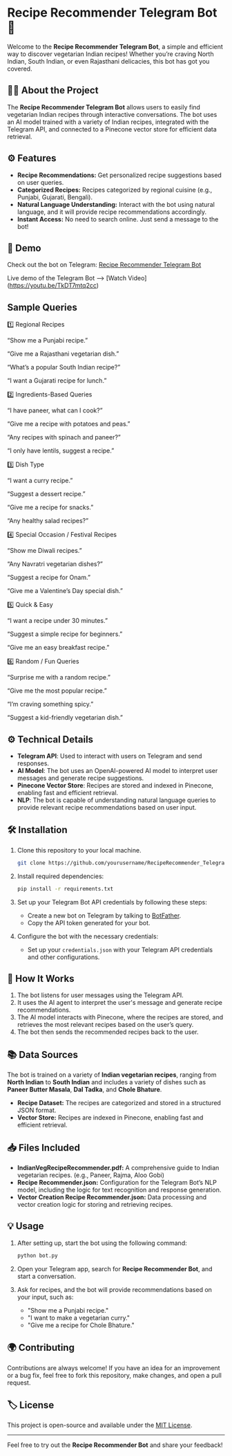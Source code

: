 
# Recipe Recommender Telegram Bot 🍲

Welcome to the **Recipe Recommender Telegram Bot**, a simple and efficient way to discover vegetarian Indian recipes! Whether you’re craving North Indian, South Indian, or even Rajasthani delicacies, this bot has got you covered.

## 🧑‍🍳 About the Project
The **Recipe Recommender Telegram Bot** allows users to easily find vegetarian Indian recipes through interactive conversations. The bot uses an AI model trained with a variety of Indian recipes, integrated with the Telegram API, and connected to a Pinecone vector store for efficient data retrieval.

## ⚙️ Features
- **Recipe Recommendations:** Get personalized recipe suggestions based on user queries.
- **Categorized Recipes:** Recipes categorized by regional cuisine (e.g., Punjabi, Gujarati, Bengali).
- **Natural Language Understanding:** Interact with the bot using natural language, and it will provide recipe recommendations accordingly.
- **Instant Access:** No need to search online. Just send a message to the bot!

## 🔗 Demo

Check out the bot on Telegram: [Recipe Recommender Telegram Bot](https://t.me/indianreciperecommender_bot)

Live demo of the Telegram Bot --> [Watch Video] (https://youtu.be/TkDT7mtq2cc)

## Sample Queries

1️⃣ Regional Recipes

“Show me a Punjabi recipe.”

“Give me a Rajasthani vegetarian dish.”

“What’s a popular South Indian recipe?”

“I want a Gujarati recipe for lunch.”

2️⃣ Ingredients-Based Queries

“I have paneer, what can I cook?”

“Give me a recipe with potatoes and peas.”

“Any recipes with spinach and paneer?”

“I only have lentils, suggest a recipe.”

3️⃣ Dish Type

“I want a curry recipe.”

“Suggest a dessert recipe.”

“Give me a recipe for snacks.”

“Any healthy salad recipes?”

4️⃣ Special Occasion / Festival Recipes

“Show me Diwali recipes.”

“Any Navratri vegetarian dishes?”

“Suggest a recipe for Onam.”

“Give me a Valentine’s Day special dish.”

5️⃣ Quick & Easy

“I want a recipe under 30 minutes.”

“Suggest a simple recipe for beginners.”

“Give me an easy breakfast recipe.”

6️⃣ Random / Fun Queries

“Surprise me with a random recipe.”

“Give me the most popular recipe.”

“I’m craving something spicy.”

“Suggest a kid-friendly vegetarian dish.”

## ⚙️ Technical Details

- **Telegram API**: Used to interact with users on Telegram and send responses.
- **AI Model**: The bot uses an OpenAI-powered AI model to interpret user messages and generate recipe suggestions.
- **Pinecone Vector Store**: Recipes are stored and indexed in Pinecone, enabling fast and efficient retrieval.
- **NLP**: The bot is capable of understanding natural language queries to provide relevant recipe recommendations based on user input.



## 🛠️ Installation

1. Clone this repository to your local machine.
   ```bash
   git clone https://github.com/yourusername/RecipeRecommender_Telegram_Bot.git
   ```

2. Install required dependencies:
   ```bash
   pip install -r requirements.txt
   ```

3. Set up your Telegram Bot API credentials by following these steps:
   - Create a new bot on Telegram by talking to [BotFather](https://core.telegram.org/bots#botfather).
   - Copy the API token generated for your bot.

4. Configure the bot with the necessary credentials:
   - Set up your `credentials.json` with your Telegram API credentials and other configurations.

## 🧠 How It Works
1. The bot listens for user messages using the Telegram API.
2. It uses the AI agent to interpret the user's message and generate recipe recommendations.
3. The AI model interacts with Pinecone, where the recipes are stored, and retrieves the most relevant recipes based on the user’s query.
4. The bot then sends the recommended recipes back to the user.

## 📚 Data Sources
The bot is trained on a variety of **Indian vegetarian recipes**, ranging from **North Indian** to **South Indian** and includes a variety of dishes such as **Paneer Butter Masala**, **Dal Tadka**, and **Chole Bhature**.

- **Recipe Dataset:** The recipes are categorized and stored in a structured JSON format.
- **Vector Store:** Recipes are indexed in Pinecone, enabling fast and efficient retrieval.

## 📥 Files Included
- **IndianVegRecipeRecommender.pdf:** A comprehensive guide to Indian vegetarian recipes. (e.g., Paneer, Rajma, Aloo Gobi)
- **Recipe Recommender.json:** Configuration for the Telegram Bot’s NLP model, including the logic for text recognition and response generation.
- **Vector Creation Recipe Recommender.json:** Data processing and vector creation logic for storing and retrieving recipes.

## 💡 Usage
1. After setting up, start the bot using the following command:
   ```bash
   python bot.py
   ```

2. Open your Telegram app, search for **Recipe Recommender Bot**, and start a conversation.

3. Ask for recipes, and the bot will provide recommendations based on your input, such as:
   - "Show me a Punjabi recipe."
   - "I want to make a vegetarian curry."
   - "Give me a recipe for Chole Bhature."

## 🌍 Contributing
Contributions are always welcome! If you have an idea for an improvement or a bug fix, feel free to fork this repository, make changes, and open a pull request.

## 🏷️ License
This project is open-source and available under the [MIT License](LICENSE).

---

Feel free to try out the **Recipe Recommender Bot** and share your feedback!
